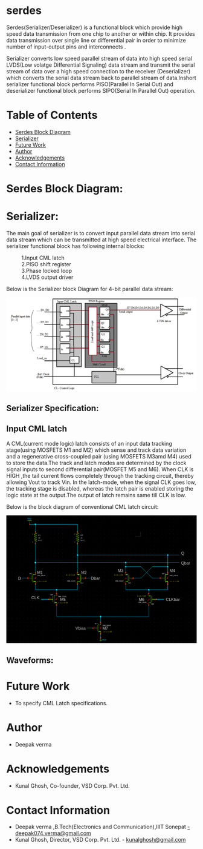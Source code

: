 # serdes

Serdes(Serializer/Deserializer) is a functional block  which provide high speed data transmission from one chip to another or within chip. It provides data transmission over single line or differential pair in order to minimize number of input-output pins and interconnects .

Serializer converts low speed parallel stream of data into high speed serial  LVDS(Low volatge Differential Signaling) data stream and transmit the serial stream of data over a high speed connection to the receiver (Deserializer) which converts the serial data stream back to parallel stream of data.Inshort serializer functional block performs PISO(Parallel In Serial Out) and deserializer functional block performs SIPO(Serial In Parallel Out) operation.


# Table of Contents  
- [Serdes Block Diagram](#Serdes-Block-Diagram)  
- [Serializer](#Serializer)  
- [Future Work](#future-work) 
- [Author](#Author)
- [Acknowledgements](#Acknowledgements)  
- [Contact Information](#Contact-information) 

# Serdes Block Diagram:


# Serializer:
The main goal of serializer is to convert input parallel data stream into serial data stream which can be transmitted at high speed electrical interface.
The serializer functional block has following internal blocks:

<dl>
    <dd> 1.Input CML latch </dd>
    <dd> 2.PISO shift register </dd>
    <dd> 3.Phase locked loop </dd>
    <dd> 4.LVDS output driver </dd>
</dl>
Below is the Serializer block Diagram for 4-bit parallel data stream:


![](https://github.com/Deepak42074/serdes/blob/main/Diagrams/Serializer_Block_Diagram.png)

## Serializer Specification:


## Input CML latch 
A CML(current mode logic) latch consists of an input data tracking stage(using MOSFETS M1 and M2) which sense and track data variation and a regenerative cross-coupled pair (using MOSFETS M3amd M4) used to store the data.The track and latch modes are determined by the clock signal inputs to second differential pair(MOSFET M5 and M6).
When CLK is HIGH ,the tail current flows completely through the tracking circuit, thereby allowing Vout to track Vin. In the latch-mode, when the signal CLK goes low, the tracking stage is disabled, whereas the latch pair is enabled storing the logic state at the output.The output of latch remains same till CLK is low.

Below is the block diagram of conventional CML latch circuit:

![](https://github.com/Deepak42074/serdes/blob/main/Diagrams/Conventional_CML_Latch.png)






## Waveforms:



# Future Work
* To specify CML Latch specifications.

# Author
* Deepak verma

# Acknowledgements  
* Kunal Ghosh, Co-founder, VSD Corp. Pvt. Ltd.

# Contact Information  
* Deepak verma ,B.Tech(Electronics and Communication),IIIT Sonepat -deepak074.verma@gmail.com
* Kunal Ghosh, Director, VSD Corp. Pvt. Ltd. - kunalghosh@gmail.com











